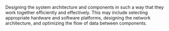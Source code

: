 Designing the system architecture and components in such a way that they work together efficiently and effectively. This may include selecting appropriate hardware and software platforms, designing the network architecture, and optimizing the flow of data between components.
